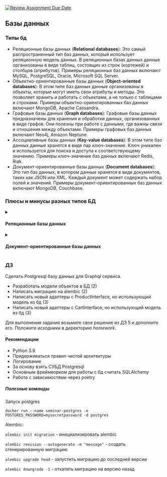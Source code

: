 [![Review Assignment Due Date](https://classroom.github.com/assets/deadline-readme-button-24ddc0f5d75046c5622901739e7c5dd533143b0c8e959d652212380cedb1ea36.svg)](https://classroom.github.com/a/4NzADN_L)
## Базы данных
### Типы бд
* Реляционные базы данных (**Relational databases**): Это самый распространенный тип баз данных, который использует реляционную модель данных. В реляционных базах данных данные организованы в виде таблиц, состоящих из строк (кортежей) и столбцов (атрибутов). Примеры реляционных баз данных включают MySQL, PostgreSQL, Oracle, Microsoft SQL Server.
* Объектно-ориентированные базы данных (**Object-oriented databases**): В этом типе баз данных данные организованы в объекты, которые могут иметь свои атрибуты и методы. Это позволяет хранить и работать с объектами, а не только с таблицами и строками. Примеры объектно-ориентированных баз данных включают MongoDB, Apache Cassandra.
* Графовые базы данных (**Graph databases**): Графовые базы данных предназначены для хранения и обработки данных, организованных в виде графов. Они полезны при работе с данными, где важны связи и отношения между объектами. Примеры графовых баз данных включают Neo4j, Amazon Neptune.
* Ассоциативные базы данных (**Key-value databases**): В этом типе баз данных данные хранятся в виде пар ключ-значение. Ключ уникален и используется для поиска и доступа к соответствующему значению. Примеры ключ-значение баз данных включают Redis, Riak.
* Документ-ориентированные базы данных (**Document databases**): Это тип баз данных, в котором данные хранятся в виде документов, таких как JSON или XML. Каждый документ может содержать набор полей и значений. Примеры документ-ориентированных баз данных включают MongoDB, Couchbase.

### Плюсы и минусы разных типов БД
<details>
<summary><h4>Реляционные базы данных</h4></summary>

Плюсы реляционных баз данных:

* **Структурированность данных**: Реляционные базы данных имеют четкую структуру, которая позволяет устанавливать взаимосвязи между таблицами и обеспечивает удобное хранение и доступ к данным.
* **Поддержание целостности данных**: Реляционные базы данных обеспечивают возможность задания правил для поддержания целостности данных (уникальность, ссылочная целостность, ограничения целостности) и обеспечения консистентности данных.
* **Удобный язык запросов**: SQL является стандартным языком запросов для реляционных баз данных. Он предоставляет широкие возможности для создания сложных запросов и аналитических операций.
* **Надежность и безопасность**: Реляционные базы данных имеют механизмы для обеспечения сохранности данных, резервного копирования, восстановления и контроля доступа, что делает их надежными и безопасными для хранения и обработки критически важных данных.


Минусы реляционных баз данных:

* **Фиксированная схема**: Реляционные базы данных требуют определения схемы данных заранее, и изменение схемы может быть сложным и затратным, особенно при работе с большими объемами данных.
* **Необходимость нормализации**: Хорошая производительность и структурированность данных требуют нормализации, что может привести к сложности в проектировании запросов при работе с большим количеством связанных таблиц.
* **Сложность масштабируемости**: Реляционные базы данных могут столкнуться с ограничениями производительности и масштабируемости при обработке больших объемов данных или при работе с распределенными системами.
* **Избыточность данных**: Из-за нормализации и связей между таблицами некоторые данные могут быть дублированы в нескольких таблицах, что может привести к избыточности данных и увеличению размера базы данных.
</details>

<details>
<summary><h4>Документ-ориентированные базы данных</h4></summary>

Плюсы документ-ориентированных баз данных:

* **Отсутствие схемы**: Документ-ориентированные базы данных не требуют предварительного определения схемы данных. Это означает, что вы можете легко добавлять или изменять поля в документах без необходимости модификации всей базы данных.
* **Хранение и обработка сложных данных**: Документы позволяют хранить сложные иерархические данные, включая вложенные массивы и другие документы. Это упрощает работу с данными, имеющими разные структуры или содержащими необработанные данные.
* **Высокая производительность чтения**: Документ-ориентированные базы данных обычно предоставляют быстрый доступ к данным с помощью индексирования и использования ключей или идентификаторов документов для поиска и обновления.
* **Горизонтальное масштабирование**: Документ-ориентированные базы данных обеспечивают легкое горизонтальное масштабирование (добавление дополнительных узлов), что позволяет обрабатывать большие объемы данных и обеспечивать хорошую производительность.

Минусы документ-ориентированных баз данных:

* **Ограниченные возможности сложных запросов**: Поскольку документы хранятся отдельно и не имеют прямых связей с другими документами, выполнение сложных запросов, которые включают соединения между документами или агрегатные вычисления, может быть сложным и медленным.
* **Ограниченные возможности транзакций**: Некоторые документ-ориентированные базы данных не предоставляют полноценную поддержку транзакций, особенно при работе с распределенными системами, что может быть проблемой для бизнес-процессов, требующих атомарности и согласованности данных.
* **Избыточность данных**: При использовании документов вместо отношений и связей данные могут быть дублированы в нескольких документах, что может привести к избыточности и несогласованности данных.
* **Ограниченная поддержка структуры данных**: Документ-ориентированные базы данных предлагают гибкость в хранении неструктурированных или полуструктурированных данных, но они могут быть менее подходящими для приложений, требующих сложных связей или схем данных с фиксированными отношениями.
</details>

### ДЗ
Сделать Postgresql базу данных для Graphql сервиса. 
* Разработать модели объектов в БД (2)
* Написать миграцию на alembic (2)
* Написать новый адаптеры с ProductInterface, но использующий модель из бд (3)
* Написать новый адаптеры с CartInterface, но использующий модель из бд (3)

Для выполнения задания возьмите свое решение из ДЗ 5 и дополните его. Положите исходники в директорию _homework_.

#### Рекомендации
* Python 3.9
* Придерживаться правил чистой архитектуры
* Логирование
* За основу взять СУБД Postgresql
* Основным фреймворком для работы с бд считать SQLAlchemy
* Работа с зависимостями через poetry

##### Полезные команды
Запуск postgres

```docker run --name seminar-postgres -e POSTGRES_PASSWORD=mysecretpassword -d postgres```

Alembic:

```alembic init migration``` - инициализировать alembic

```alembic revision --autogenerate -m "message"``` - создать сгенерированную миграцию

```alembic upgrade head``` - запустить миграцию до последней версии

```alembic downgrade -1``` - откатить миграцию на версию назад



